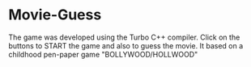# Movie-Guess
The game was developed using the Turbo C++ compiler.
Click on the buttons to START the game and also to guess the movie.
It based on a childhood pen-paper game "BOLLYWOOD/HOLLWOOD"
